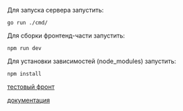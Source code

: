 Для запуска сервера запустить:
```shell
go run ./cmd/
```

Для сборки фронтенд-части запустить:
```shell
npm run dev
```

Для установки зависимостей (node_modules) запустить:
```shell
npm install
```

[тестовый фронт](http://localhost:8000/swagger/index.html#)

[документация](http://localhost:8000/swagger/index.html#)
